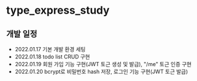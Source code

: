# type_express_study
## 개발 일정
- 2022.01.17 기본 개발 환경 세팅
- 2022.01.18 todo list CRUD 구현
- 2022.01.19 회원 가입 기능 구현(JWT 토근 생성 및 발급), "/me" 토근 인증 구현
- 2022.01.20 bcrypt로 비밀번호 hash 저장, 로그인 기능 구현(JWT 토근 발급)
